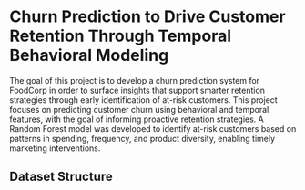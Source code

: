 # Churn Prediction to Drive Customer Retention Through Temporal Behavioral Modeling
The goal of this project is to develop a churn prediction system for FoodCorp in order to surface insights that support smarter retention strategies through early identification of at-risk customers.
This project focuses on predicting customer churn using behavioral and temporal features, with the goal of informing proactive retention strategies. A Random Forest model was developed to identify at-risk customers based on patterns in spending, frequency, and product diversity, enabling timely marketing interventions.
## Dataset Structure

